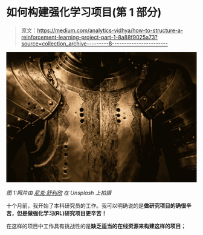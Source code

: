 # 如何构建强化学习项目(第 1 部分)

> 原文：<https://medium.com/analytics-vidhya/how-to-structure-a-reinforcement-learning-project-part-1-8a88f9025a73?source=collection_archive---------8----------------------->

![](img/205de87231b7b02f8b34cc6aff25ac7f.png)

*图 1:照片由* [*尼克·舒利欣*](https://unsplash.com/@tjump?utm_source=unsplash&utm_medium=referral&utm_content=creditCopyText) *在 Unsplash 上拍摄*

十个月前，我开始了本科研究员的工作。我可以明确说的是**做研究项目的确很辛苦，但是做强化学习(RL)研究项目更辛苦！**

在这样的项目中工作具有挑战性的是**缺乏适当的在线资源来构建这样的项目**；